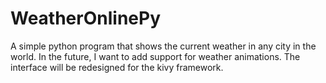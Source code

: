 # WeatherOnlinePy
A simple python program that shows the current weather in any city in the world. In the future, I want to add support for weather animations. The interface will be redesigned for the kivy framework.
